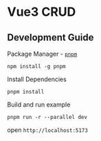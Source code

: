 # Vue3 CRUD

## Development Guide

Package Manager - [`pnpm`](https://pnpm.io/zh)

```
npm install -g pnpm
```

Install Dependencies

```
pnpm install
```

Build and run example

```
pnpm run -r --parallel dev
```

open `http://localhost:5173`
